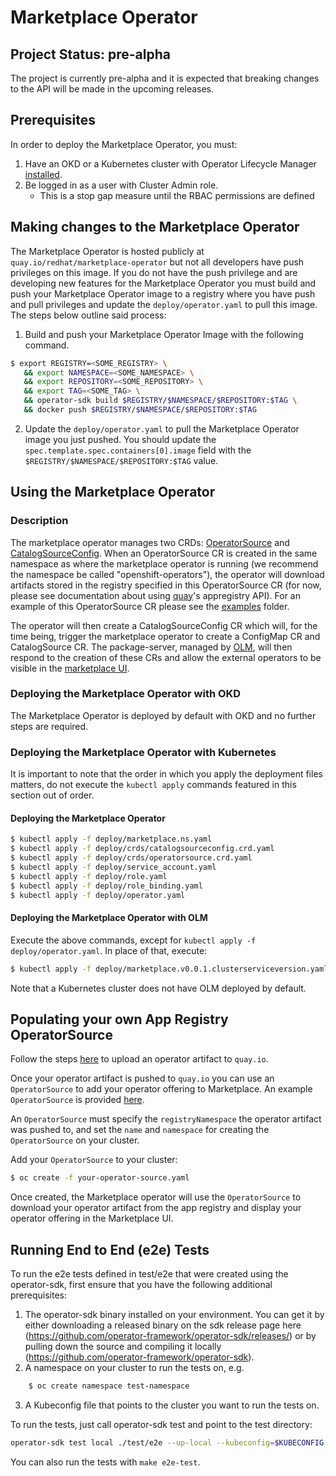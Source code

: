 # Marketplace Operator

## Project Status: pre-alpha
The project is currently pre-alpha and it is expected that breaking changes to the API will be made in the upcoming releases.

## Prerequisites
In order to deploy the Marketplace Operator, you must:
1. Have an OKD or a Kubernetes cluster with Operator Lifecycle Manager [installed](https://github.com/operator-framework/operator-lifecycle-manager/blob/master/Documentation/install/install.md).
2. Be logged in as a user with Cluster Admin role.
   * This is a stop gap measure until the RBAC permissions are defined

## Making changes to the Marketplace Operator
The Marketplace Operator is hosted publicly at `quay.io/redhat/marketplace-operator` but not all developers have push privileges on this image. If you do not have the push privilege and are developing new features for the Marketplace Operator you must build and push your Marketplace Operator image to a registry where you have push and pull privileges and update the `deploy/operator.yaml` to pull this image. The steps below outline said process:
1. Build and push your Marketplace Operator Image with the following command.
```bash
$ export REGISTRY=<SOME_REGISTRY> \
   && export NAMESPACE=<SOME_NAMESPACE> \
   && export REPOSITORY=<SOME_REPOSITORY> \
   && export TAG=<SOME_TAG> \
   && operator-sdk build $REGISTRY/$NAMESPACE/$REPOSITORY:$TAG \
   && docker push $REGISTRY/$NAMESPACE/$REPOSITORY:$TAG
```
2. Update the `deploy/operator.yaml` to pull the Marketplace Operator image you just pushed. You should update the `spec.template.spec.containers[0].image` field with the `$REGISTRY/$NAMESPACE/$REPOSITORY:$TAG` value.

## Using the Marketplace Operator

### Description

The marketplace operator manages two CRDs: [OperatorSource](./deploy/crds/operatorsource.crd.yaml) and [CatalogSourceConfig](./deploy/crds/catalogsourceconfig.crd.yaml). When an OperatorSource CR is created in the same namespace as where the marketplace operator is running (we recommend the namespace be called "openshift-operators"), the operator will download artifacts stored in the registry specified in this OperatorSource CR (for now, please see documentation about using [quay](https://quay.io)'s appregistry API). For an example of this OperatorSource CR please see the [examples](./deploy/examples/) folder.

The operator will then create a CatalogSourceConfig CR which will, for the time being, trigger the marketplace operator to create a ConfigMap CR and CatalogSource CR. The package-server, managed by [OLM](https://github.com/operator-framework/operator-lifecycle-manager), will then respond to the creation of these CRs and allow the external operators to be visible in the [marketplace UI](https://github.com/openshift/console/tree/master/frontend/public/components/marketplace).

### Deploying the Marketplace Operator with OKD
The Marketplace Operator is deployed by default with OKD and no further steps are required.

### Deploying the Marketplace Operator with Kubernetes
It is important to note that the order in which you apply the deployment files matters, do not execute the `kubectl apply` commands featured in this section out of order.

#### Deploying the Marketplace Operator
```bash
$ kubectl apply -f deploy/marketplace.ns.yaml
$ kubectl apply -f deploy/crds/catalogsourceconfig.crd.yaml
$ kubectl apply -f deploy/crds/operatorsource.crd.yaml
$ kubectl apply -f deploy/service_account.yaml
$ kubectl apply -f deploy/role.yaml
$ kubectl apply -f deploy/role_binding.yaml
$ kubectl apply -f deploy/operator.yaml
```

#### Deploying the Marketplace Operator with OLM
Execute the above commands, except for `kubectl apply -f deploy/operator.yaml`. In place of that, execute:
```bash
$ kubectl apply -f deploy/marketplace.v0.0.1.clusterserviceversion.yaml
```

Note that a Kubernetes cluster does not have OLM deployed by default.

## Populating your own App Registry OperatorSource

Follow the steps [here](./docs/how-to-upload-artifact.md) to upload an operator artifact to `quay.io`.

Once your operator artifact is pushed to `quay.io` you can use an `OperatorSource` to add your operator offering to Marketplace. An example `OperatorSource` is provided [here](deploy/examples/operatorsource.cr.yaml).

An `OperatorSource` must specify the `registryNamespace` the operator artifact was pushed to, and set the `name` and `namespace` for creating the `OperatorSource` on your cluster.

Add your `OperatorSource` to your cluster:

```bash
$ oc create -f your-operator-source.yaml
```

Once created, the Marketplace operator will use the `OperatorSource` to download your operator artifact from the app registry and display your operator offering in the Marketplace UI.

## Running End to End (e2e) Tests

To run the e2e tests defined in test/e2e that were created using the operator-sdk, first ensure that you have the following additional prerequisites:

1. The operator-sdk binary installed on your environment. You can get it by either downloading a released binary on the sdk release page here (https://github.com/operator-framework/operator-sdk/releases/) or by pulling down the source and compiling it locally (https://github.com/operator-framework/operator-sdk).
2. A namespace on your cluster to run the tests on, e.g.
```bash
    $ oc create namespace test-namespace
```
3. A Kubeconfig file that points to the cluster you want to run the tests on.

To run the tests, just call operator-sdk test and point to the test directory:

```bash
operator-sdk test local ./test/e2e --up-local --kubeconfig=$KUBECONFIG --namespace $TEST_NAMESPACE
```

You can also run the tests with `make e2e-test`.
